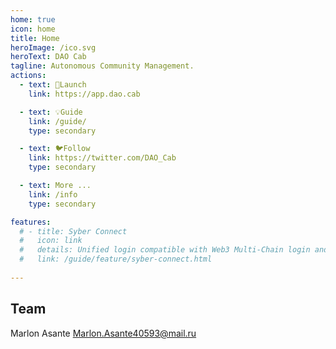 ```yaml
---
home: true
icon: home
title: Home
heroImage: /ico.svg
heroText: DAO Cab
tagline: Autonomous Community Management.
actions:
  - text: 🚀Launch
    link: https://app.dao.cab

  - text: 💡Guide
    link: /guide/
    type: secondary

  - text: 🐦Follow
    link: https://twitter.com/DAO_Cab
    type: secondary 

  - text: More ...
    link: /info
    type: secondary 

features:
  # - title: Syber Connect
  #   icon: link
  #   details: Unified login compatible with Web3 Multi-Chain login and web2 OpenID login. 
  #   link: /guide/feature/syber-connect.html
 
---  
```


## Team
Marlon Asante <Marlon.Asante40593@mail.ru>